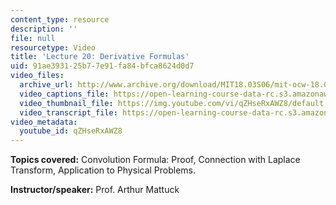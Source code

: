 ```yaml
---
content_type: resource
description: ''
file: null
resourcetype: Video
title: 'Lecture 20: Derivative Formulas'
uid: 91ae3931-25b7-7e91-fa84-bfca8624d0d7
video_files:
  archive_url: http://www.archive.org/download/MIT18.03S06/mit-ocw-18.03-lec20-02apr2003-220k.mp4
  video_captions_file: https://open-learning-course-data-rc.s3.amazonaws.com/18-03-differential-equations-spring-2010/93b24909c8bb51d588e1a0e5bbf03b96_qZHseRxAWZ8.vtt
  video_thumbnail_file: https://img.youtube.com/vi/qZHseRxAWZ8/default.jpg
  video_transcript_file: https://open-learning-course-data-rc.s3.amazonaws.com/18-03-differential-equations-spring-2010/b4e0484fdf2ebc7e6247e5e5fef88af7_qZHseRxAWZ8.pdf
video_metadata:
  youtube_id: qZHseRxAWZ8
---
```


**Topics covered:** Convolution Formula: Proof, Connection with Laplace Transform, Application to Physical Problems.

**Instructor/speaker:** Prof. Arthur Mattuck